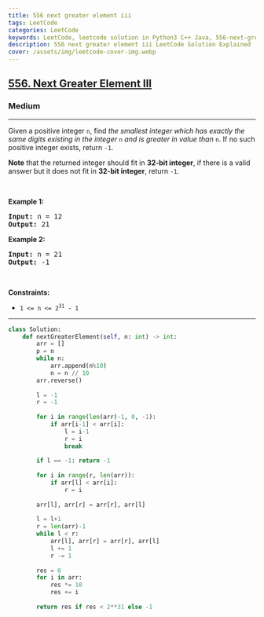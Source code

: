```yaml
---
title: 556 next greater element iii
tags: LeetCode
categories: LeetCode
keywords: LeetCode, leetcode solution in Python3 C++ Java, 556-next-greater-element-iii solution
description: 556 next greater element iii LeetCode Solution Explained
cover: /assets/img/leetcode-cover-img.webp
---
```



<h2><a href="https://leetcode.com/problems/next-greater-element-iii/">556. Next Greater Element III</a></h2><h3>Medium</h3><hr><div><p>Given a positive integer <code>n</code>, find <em>the smallest integer which has exactly the same digits existing in the integer</em> <code>n</code> <em>and is greater in value than</em> <code>n</code>. If no such positive integer exists, return <code>-1</code>.</p>

<p><strong>Note</strong> that the returned integer should fit in <strong>32-bit integer</strong>, if there is a valid answer but it does not fit in <strong>32-bit integer</strong>, return <code>-1</code>.</p>

<p>&nbsp;</p>
<p><strong>Example 1:</strong></p>
<pre><strong>Input:</strong> n = 12
<strong>Output:</strong> 21
</pre><p><strong>Example 2:</strong></p>
<pre><strong>Input:</strong> n = 21
<strong>Output:</strong> -1
</pre>
<p>&nbsp;</p>
<p><strong>Constraints:</strong></p>

<ul>
	<li><code>1 &lt;= n &lt;= 2<sup>31</sup> - 1</code></li>
</ul>
</div>

---




```python
class Solution:
    def nextGreaterElement(self, n: int) -> int:
        arr = []
        p = n
        while n:
            arr.append(n%10)
            n = n // 10
        arr.reverse()
        
        l = -1
        r = -1
        
        for i in range(len(arr)-1, 0, -1):
            if arr[i-1] < arr[i]:
                l = i-1
                r = i
                break
        
        if l == -1: return -1
        
        for i in range(r, len(arr)):
            if arr[l] < arr[i]:
                r = i
        
        arr[l], arr[r] = arr[r], arr[l]
        
        l = l+1
        r = len(arr)-1
        while l < r:
            arr[l], arr[r] = arr[r], arr[l]
            l += 1
            r -= 1
        
        res = 0
        for i in arr:
            res *= 10
            res += i
        
        return res if res < 2**31 else -1
```
